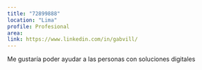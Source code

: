 ```yaml
---
title: "72899888"
location: "Lima"
profile: Profesional
area: 
link: https://www.linkedin.com/in/gabvill/
---
```


Me gustaría poder ayudar a las personas con soluciones digitales